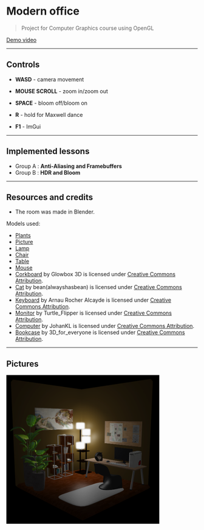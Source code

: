 # Modern office 
> Project for Computer Graphics course using OpenGL
> 
[Demo video](https://www.youtube.com/watch?v=G6pFzjSX3lw)

---
## Controls
- **WASD** - camera movement

- **MOUSE SCROLL** - zoom in/zoom out

- **SPACE** - bloom off/bloom on

- **R** - hold for Maxwell dance

- **F1** - ImGui
---
## Implemented lessons

- Group A : **Anti-Aliasing and Framebuffers**
- Group B : **HDR and Bloom**
---

## Resources and credits

- The room was made in Blender.

 Models used:

- [Plants](https://www.blenderkit.com/asset-gallery-detail/145f4caf-1164-4390-b8a0-ec36a928d147/)
- [Picture](https://www.blenderkit.com/asset-gallery-detail/4052d1c2-76bf-43a1-9658-873e7fc24284/)
- [Lamp](https://www.blenderkit.com/asset-gallery-detail/77d725b6-e497-4247-9fa6-8d192d9bd9b2/)
- [Chair](https://www.blenderkit.com/asset-gallery-detail/488ca455-2f23-4cd0-aef3-52d5d57579a3/)
- [Table](https://www.blenderkit.com/asset-gallery-detail/50b8ae01-ba95-4bfa-a87e-36931d246077/)
- [Mouse](https://www.blenderkit.com/asset-gallery-detail/f8436d7d-800c-4bc1-b1cf-28c72f7315ee/)
- [Corkboard](https://skfb.ly/6XvvH) by Glowbox 3D is licensed under [Creative Commons Attribution](http://creativecommons.org/licenses/by/4.0/).
- [Cat](https://skfb.ly/oAtMJ) by bean(alwayshasbean) is licensed under [Creative Commons Attribution](http://creativecommons.org/licenses/by/4.0/).
- [Keyboard](https://skfb.ly/opWnJ) by Arnau Rocher Alcayde is licensed under [Creative Commons Attribution](http://creativecommons.org/licenses/by/4.0/).
- [Monitor](https://skfb.ly/o8vT7) by Turtle_Flipper is licensed under [Creative Commons Attribution](http://creativecommons.org/licenses/by/4.0/).
- [Computer](https://skfb.ly/6Cs9Q) by JohanKL is licensed under [Creative Commons Attribution](http://creativecommons.org/licenses/by/4.0/).
- [Bookcase](https://skfb.ly/oBUOJ) by 3D_for_everyone is licensed under [Creative Commons Attribution](http://creativecommons.org/licenses/by/4.0/).
---
## Pictures
<p>
    <img src="gallery/2.png" width="80%"/>
</p>


